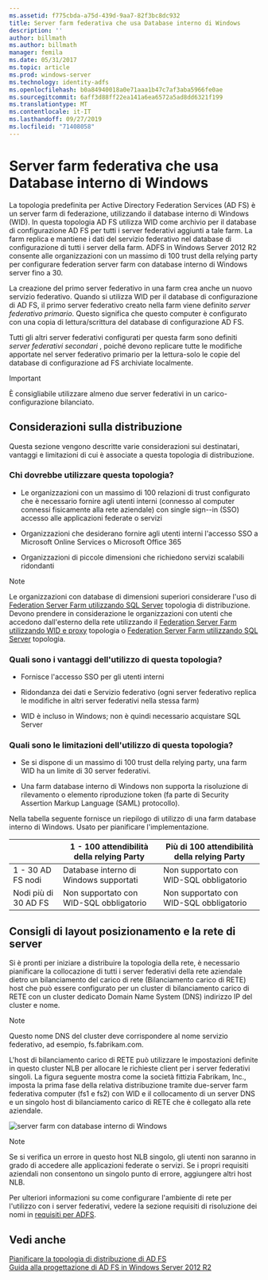 ```yaml
---
ms.assetid: f775cbda-a75d-439d-9aa7-82f3bc8dc932
title: Server farm federativa che usa Database interno di Windows
description: ''
author: billmath
ms.author: billmath
manager: femila
ms.date: 05/31/2017
ms.topic: article
ms.prod: windows-server
ms.technology: identity-adfs
ms.openlocfilehash: b0a84940018a0e71aaa1b47c7af3aba5966fe0ae
ms.sourcegitcommit: 6aff3d88ff22ea141a6ea6572a5ad8dd6321f199
ms.translationtype: MT
ms.contentlocale: it-IT
ms.lasthandoff: 09/27/2019
ms.locfileid: "71408058"
---
```

# <a name="federation-server-farm-using-wid"></a>Server farm federativa che usa Database interno di Windows

La topologia predefinita per Active Directory Federation Services \(AD FS\) è un server farm di federazione, utilizzando il database interno di Windows \(WID\). In questa topologia AD FS utilizza WID come archivio per il database di configurazione AD FS per tutti i server federativi aggiunti a tale farm. La farm replica e mantiene i dati del servizio federativo nel database di configurazione di tutti i server della farm. ADFS in Windows Server 2012 R2 consente alle organizzazioni con un massimo di 100 trust della relying party per configurare federation server farm con database interno di Windows server fino a 30.  
  
La creazione del primo server federativo in una farm crea anche un nuovo servizio federativo. Quando si utilizza WID per il database di configurazione di AD FS, il primo server federativo creato nella farm viene definito *server federativo primario*. Questo significa che questo computer è configurato con una copia di lettura\/scrittura del database di configurazione AD FS.  
  
Tutti gli altri server federativi configurati per questa farm sono definiti *server federativi secondari* , poiché devono replicare tutte le modifiche apportate nel server federativo primario per la lettura\-solo le copie del database di configurazione ad FS archiviate localmente.  
  
> [!IMPORTANT]  
> È consigliabile utilizzare almeno due server federativi in un carico\-configurazione bilanciato.  
  
## <a name="deployment-considerations"></a>Considerazioni sulla distribuzione  
Questa sezione vengono descritte varie considerazioni sui destinatari, vantaggi e limitazioni di cui è associate a questa topologia di distribuzione.  
  
### <a name="who-should-use-this-topology"></a>Chi dovrebbe utilizzare questa topologia?  
  
-   Le organizzazioni con un massimo di 100 relazioni di trust configurato che è necessario fornire agli utenti interni \(connesso al computer connessi fisicamente alla rete aziendale\) con single sign-\-in \(SSO\) accesso alle applicazioni federate o servizi  
  
-   Organizzazioni che desiderano fornire agli utenti interni l'accesso SSO a Microsoft Online Services o Microsoft Office 365  
  
-   Organizzazioni di piccole dimensioni che richiedono servizi scalabili ridondanti  
  
> [!NOTE]  
> Le organizzazioni con database di dimensioni superiori considerare l'uso di [Federation Server Farm utilizzando SQL Server](Federation-Server-Farm-Using-SQL-Server.md) topologia di distribuzione. Devono prendere in considerazione le organizzazioni con utenti che accedono dall'esterno della rete utilizzando il [Federation Server Farm utilizzando WID e proxy](Federation-Server-Farm-Using-WID-and-Proxies.md) topologia o [Federation Server Farm utilizzando SQL Server](Federation-Server-Farm-Using-SQL-Server.md) topologia.  
  
### <a name="what-are-the-benefits-of-using-this-topology"></a>Quali sono i vantaggi dell'utilizzo di questa topologia?  
  
-   Fornisce l'accesso SSO per gli utenti interni  
  
-   Ridondanza dei dati e Servizio federativo \(ogni server federativo replica le modifiche in altri server federativi nella stessa farm\)  
  
-   WID è incluso in Windows; non è quindi necessario acquistare SQL Server  
  
### <a name="what-are-the-limitations-of-using-this-topology"></a>Quali sono le limitazioni dell'utilizzo di questa topologia?  
  
-   Se si dispone di un massimo di 100 trust della relying party, una farm WID ha un limite di 30 server federativi.  
  
-   Una farm database interno di Windows non supporta la risoluzione di rilevamento o elemento riproduzione token \(fa parte di Security Assertion Markup Language \(SAML\) protocollo\).  
  
Nella tabella seguente fornisce un riepilogo di utilizzo di una farm database interno di Windows.  Usato per pianificare l'implementazione.  
  
|| 1 \- 100 attendibilità della relying Party | Più di 100 attendibilità della relying Party |
| --- | --- | --- |
|1 \- 30 AD FS nodi|Database interno di Windows supportati|Non supportato con WID-SQL obbligatorio 
|Nodi più di 30 AD FS|Non supportato con WID-SQL obbligatorio|Non supportato con WID-SQL obbligatorio  
  
## <a name="server-placement-and-network-layout-recommendations"></a>Consigli di layout posizionamento e la rete di server  
Si è pronti per iniziare a distribuire la topologia della rete, è necessario pianificare la collocazione di tutti i server federativi della rete aziendale dietro un bilanciamento del carico di rete \(Bilanciamento carico di RETE\) host che può essere configurato per un cluster di bilanciamento carico di RETE con un cluster dedicato Domain Name System \(DNS\) indirizzo IP del cluster e nome.  
  
> [!NOTE]  
> Questo nome DNS del cluster deve corrispondere al nome servizio federativo, ad esempio, fs.fabrikam.com.  
  
L'host di bilanciamento carico di RETE può utilizzare le impostazioni definite in questo cluster NLB per allocare le richieste client per i server federativi singoli. La figura seguente mostra come la società fittizia Fabrikam, Inc., imposta la prima fase della relativa distribuzione tramite due\-server farm federativa computer \(fs1 e fs2\) con WID e il collocamento di un server DNS e un singolo host di bilanciamento carico di RETE che è collegato alla rete aziendale.  
  
![server farm con database interno di Windows](media/FarmWID.gif)  
  
> [!NOTE]  
> Se si verifica un errore in questo host NLB singolo, gli utenti non saranno in grado di accedere alle applicazioni federate o servizi. Se i propri requisiti aziendali non consentono un singolo punto di errore, aggiungere altri host NLB.  
  
Per ulteriori informazioni su come configurare l'ambiente di rete per l'utilizzo con i server federativi, vedere la sezione requisiti di risoluzione dei nomi in [requisiti per ADFS](AD-FS-Requirements.md).  
  
## <a name="see-also"></a>Vedi anche  
[Pianificare la topologia di distribuzione di AD FS](Plan-Your-AD-FS-Deployment-Topology.md)  
[Guida alla progettazione di AD FS in Windows Server 2012 R2](AD-FS-Design-Guide-in-Windows-Server-2012-R2.md)  
  

